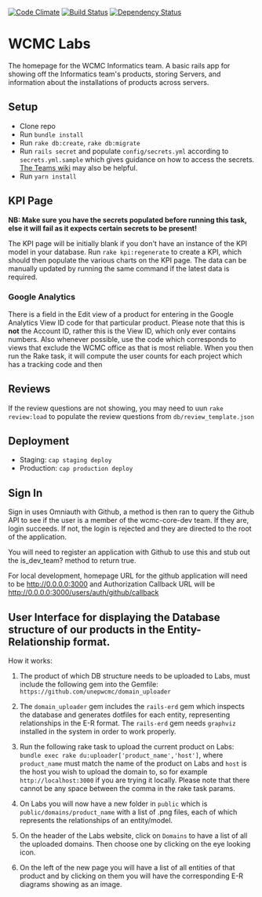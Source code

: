 [![Code Climate](https://codeclimate.com/github/unepwcmc/labs/badges/gpa.svg)](https://codeclimate.com/github/unepwcmc/labs)
[![Build Status](https://travis-ci.org/unepwcmc/labs.svg?branch=master)](https://travis-ci.org/unepwcmc/labs)
[![Dependency Status](https://snyk.io/test/github/unepwcmc/labs/badge.svg)](https://snyk.io/test/github/unepwcmc/labs/badge.svg)

# WCMC Labs

The homepage for the WCMC Informatics team. A basic rails app for showing off the Informatics team's products, storing Servers, and information about the installations of products across servers.

## Setup

- Clone repo
- Run `bundle install`
- Run `rake db:create`, `rake db:migrate`
- Run `rails secret` and populate `config/secrets.yml` according to 
  `secrets.yml.sample` which gives guidance on how to access the secrets.
  [The Teams wiki](https://teams.microsoft.com/l/entity/com.microsoft.teamspace.tab.wiki/tab::b2573265-0479-4589-905a-86cc6d6db74f?context=%7B%22subEntityId%22%3A%22%7B%5C%22pageId%5C%22%3A7%2C%5C%22sectionId%5C%22%3A14%2C%5C%22origin%5C%22%3A2%7D%22%2C%22channelId%22%3A%2219%3A2c43334822444bff812af4c30f423ceb%40thread.tacv2%22%7D&tenantId=2faab858-d1f4-48af-86f6-486196d5969d)
  may also be helpful.
- Run `yarn install`

## KPI Page

**NB: Make sure you have the secrets populated before running this task, else it will fail as it expects certain secrets to be present!**

The KPI page will be initially blank if you don't have an instance of the KPI model in your database. Run `rake kpi:regenerate` to create a KPI, which should then populate the various charts on the KPI page. The data can be manually updated by running the same command if the latest data is required. 

### Google Analytics

There is a field in the Edit view of a product for entering in the Google Analytics View ID code for that particular product. Please note that this is **not** the Account ID, rather this is the View ID, which only ever contains numbers. Also whenever possible, use the code which corresponds to views that exclude the WCMC office as that is most reliable. When you then run the Rake task, it will compute the user counts for each project which has a tracking code and then 

## Reviews

If the review questions are not showing, you may need to uun `rake review:load` to populate the review questions from `db/review_template.json`

## Deployment

* Staging: `cap staging deploy`
* Production: `cap production deploy`

## Sign In

Sign in uses Omniauth with Github, a method is then ran to query the Github API to see if the user is a member of the wcmc-core-dev team. If they are, login succeeds. If not, the login is rejected and they are directed to the root of the application.

You will need to register an application with Github to use this and stub out the is_dev_team? method to return true.

For local development, homepage URL for the github application will need to be http://0.0.0.0:3000 and Authorization Callback URL will be http://0.0.0.0:3000/users/auth/github/callback

## User Interface for displaying the Database structure of our products in the Entity-Relationship format.

How it works:

  1. The product of which DB structure needs to be uploaded to Labs, must include the following gem into the Gemfile: `https://github.com/unepwcmc/domain_uploader`

  2. The `domain_uploader` gem includes the `rails-erd` gem which inspects the database and generates dotfiles for each entity, representing relationships in the E-R format. The `rails-erd` gem needs `graphviz` installed in the system in order to work properly.

  3. Run the following rake task to upload the current product on Labs: `bundle exec rake du:uploader['product_name','host']`, where `product_name` must match the name of the product on Labs and `host` is the host you wish to upload the domain to, so for example `http://localhost:3000` if you are trying it locally. Please note that there cannot be any space between the comma in the rake task params.

  4. On Labs you will now have a new folder in `public` which is `public/domains/product_name` with a list of .png files, each of which represents the relationships of an entity/model.

  5. On the header of the Labs website, click on `Domains` to have a list of all the uploaded domains. Then choose one by clicking on the eye looking icon.

  6. On the left of the new page you will have a list of all entities of that product and by clicking on them you will have the corresponding E-R diagrams showing as an image.


